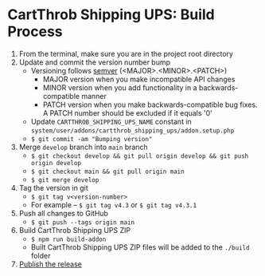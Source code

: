 # CartThrob Shipping UPS: Build Process

1. From the terminal, make sure you are in the project root directory
2. Update and commit the version number bump
    * Versioning follows [semver](https://semver.org/) (&lt;MAJOR&gt;.&lt;MINOR&gt;.&lt;PATCH&gt;)
        * MAJOR version when you make incompatible API changes
        * MINOR version when you add functionality in a backwards-compatible manner
        * PATCH version when you make backwards-compatible bug fixes. A PATCH number should be excluded if it equals '0'
    * Update `CARTTHROB_SHIPPING_UPS_NAME` constant in `system/user/addons/cartthrob_shipping_ups/addon.setup.php`
    * `$ git commit -am "Bumping version"`
3. Merge `develop` branch into `main` branch
    * `$ git checkout develop && git pull origin develop && git push origin develop`
    * `$ git checkout main && git pull origin main`
    * `$ git merge develop`
4. Tag the version in git
    * `$ git tag v<version-number>`
    * For example – `$ git tag v4.3` or `$ git tag v4.3.1`
5. Push all changes to GitHub
    * `$ git push --tags origin main`
6. Build CartThrob Shipping UPS ZIP
    * `$ npm run build-addon`
    * Built CartThrob Shipping UPS ZIP files will be added to the `./build` folder
7. [Publish the release](release.md)